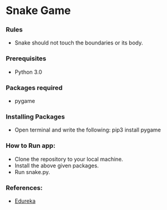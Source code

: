# Snake Game


### Rules
* Snake should not touch the boundaries or its body.


### Prerequisites
* Python 3.0

### Packages required
* pygame

### Installing Packages
* Open terminal and write the following:
    pip3 install pygame
        
### How to Run app:
* Clone the repository to your local machine.
* Install the above given packages.
* Run snake.py.

### References:
* [Edureka](https://www.edureka.co/blog/snake-game-with-pygame/)
